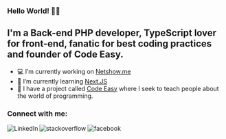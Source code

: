 ### Hello World! 👋😁

## I'm a Back-end PHP developer, TypeScript lover for front-end, fanatic for best coding practices and founder of Code Easy.

- 💻 I’m currently working on [Netshow.me](https://netshow.me/)
- 📖 I’m currently learning [Next.JS](https://nextjs.org/)
- 📕 I have a project called [Code Easy](https://codeeasy.com.br) where I seek to teach people about the world of programming.

### Connect with me:

[<img align="left" alt="LinkedIn" src="https://img.shields.io/badge/linkedin-%230077B5.svg?&style=for-the-badge&logo=linkedin&logoColor=white" />][linkedin]
[<img align="left" alt="stackoverflow" src="https://img.shields.io/badge/Instagram-E4405F?style=for-the-badge&logo=instagram&logoColor=white" />][instagram]
[<img align="left" alt="facebook" src="https://img.shields.io/badge/facebook-%231877F2.svg?&style=for-the-badge&logo=facebook&logoColor=white" />][facebook]

[linkedin]: https://www.linkedin.com/in/felipe-renan-vieira/
[instagram]: https://www.instagram.com/felipe.renan.vieira/
[facebook]: https://www.facebook.com/felipe.r.vieira.5
